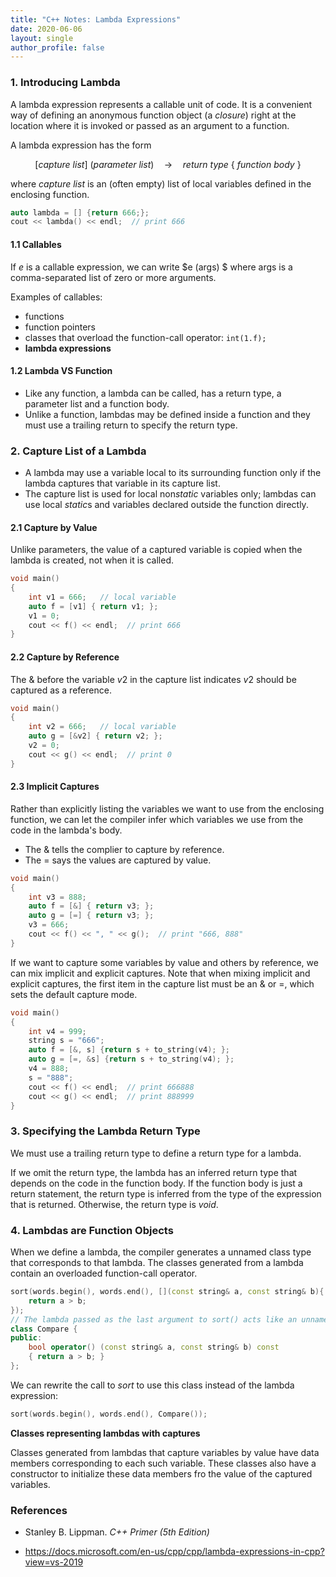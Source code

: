 ```yaml
---
title: "C++ Notes: Lambda Expressions"
date: 2020-06-06
layout: single
author_profile: false
---
```


### 1. Introducing Lambda

A lambda expression represents a callable unit of code. It is a convenient way of defining an anonymous function object (a *closure*) right at the location where it is invoked or passed as an argument to a function.

A lambda expression has the form

$$[capture \ list ] \ (parameter \ list) \quad \text{->} \quad return \ type \ \{ \ function \ body\ \} $$

where $capture\ list$ is an (often empty) list of local variables defined in the enclosing function.  

```c++
auto lambda = [] {return 666;};
cout << lambda() << endl;  // print 666
```

#### 1.1 Callables

If $e$ is a callable expression, we can write $e (args) $ where args is a comma-separated list of zero or more arguments.

Examples of callables:

- functions
- function pointers
- classes that overload the function-call operator:  ```int(1.f); ```
- **lambda expressions**

#### 1.2 Lambda VS Function

- Like any function, a lambda can be called, has a return type, a parameter list and a function body.
- Unlike a function, lambdas may be defined inside a function and they must use a trailing return to specify the return type.



### 2. Capture List of a Lambda

- A lambda may use a variable local to its surrounding function only if the lambda captures that variable in its capture list.
- The capture list is used for local non$static$ variables only; lambdas can use local $static$s and variables declared outside the function directly.

#### 2.1 Capture by Value

Unlike parameters, the value of a captured variable is copied when the lambda is created, not when it is called.

```c++
void main()
{
    int v1 = 666;   // local variable
    auto f = [v1] { return v1; };
    v1 = 0;
    cout << f() << endl;  // print 666
}
```

#### 2.2 Capture by Reference

The $\&$ before the variable $v2$ in the capture list indicates $v2$ should be captured as a reference.

```c++
void main()
{
    int v2 = 666;   // local variable
    auto g = [&v2] { return v2; };
    v2 = 0;
    cout << g() << endl;  // print 0
}
```

#### 2.3 Implicit Captures

Rather than explicitly listing the variables we want to use from the enclosing function, we can let the compiler infer which variables we use from the code in the lambda's body.

- The $\&$ tells the complier to capture by reference.
- The $=$ says the values are captured by value.

```c++
void main()
{
    int v3 = 888;
    auto f = [&] { return v3; };
    auto g = [=] { return v3; };
    v3 = 666;
    cout << f() << ", " << g();  // print "666, 888"
}
```

If we want to capture some variables by value and others by reference, we can mix implicit and explicit captures. Note that when mixing implicit and explicit captures, the first item in the capture list must be an $\&$ or $=$, which sets the default capture mode.

```c++
void main()
{
    int v4 = 999;
    string s = "666";
    auto f = [&, s] {return s + to_string(v4); };
    auto g = [=, &s] {return s + to_string(v4); };
    v4 = 888;
    s = "888";
    cout << f() << endl;  // print 666888
    cout << g() << endl;  // print 888999
}
```



### 3. Specifying the Lambda Return Type

We must use  a trailing return type to define a return type for a lambda.

If we omit the return type, the lambda has an inferred return type that depends on the code in the function body. If the function body is just a return statement, the return type is inferred from the type of the expression that is returned. Otherwise, the return type is $void$.



### 4. Lambdas are Function Objects

When we define a lambda, the compiler generates a unnamed class type that corresponds to that lambda. The classes generated from a lambda contain an overloaded function-call operator.

```c++
sort(words.begin(), words.end(), [](const string& a, const string& b){
    return a > b;
});
// The lambda passed as the last argument to sort() acts like an unnamed object of the following class:
class Compare {
public:
    bool operator() (const string& a, const string& b) const
    { return a > b; }
};
```

We can rewrite the call to $sort$ to use this class instead of the lambda expression:

```c++
sort(words.begin(), words.end(), Compare());
```

**Classes representing lambdas with captures**

Classes generated from lambdas that capture variables by value have data members corresponding to each such variable. These classes also have a constructor to initialize these data members fro the value of the captured variables.



### References

- Stanley B. Lippman. *C++ Primer (5th Edition)*

- https://docs.microsoft.com/en-us/cpp/cpp/lambda-expressions-in-cpp?view=vs-2019
